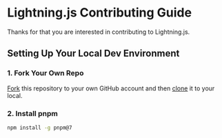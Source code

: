 # Lightning.js Contributing Guide

Thanks for that you are interested in contributing to Lightning.js.

## Setting Up Your Local Dev Environment

### 1. Fork Your Own Repo

[Fork](https://help.github.com/articles/fork-a-repo/) this repository to your own GitHub account and then [clone](https://help.github.com/articles/cloning-a-repository/) it to your local.

### 2. Install pnpm

```zsh
npm install -g pnpm@7
```
